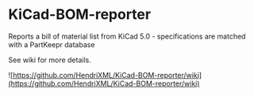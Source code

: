 # KiCad-BOM-reporter
Reports a bill of material list from KiCad 5.0 - specifications are matched with a PartKeepr database

See wiki for more details.

![https://github.com/HendriXML/KiCad-BOM-reporter/wiki](https://github.com/HendriXML/KiCad-BOM-reporter/wiki)

